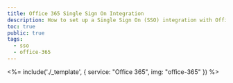 ```yaml
---
title: Office 365 Single Sign On Integration
description: How to set up a Single Sign On (SSO) integration with Office 365 and Auth0.
toc: true
public: true
tags:
  - sso
  - office-365
---
```


<%= include('./_template', {
  service: "Office 365",
  img: "office-365"
}) %>
